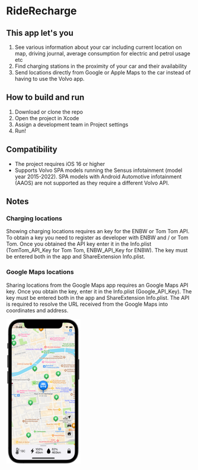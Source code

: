 # RideRecharge

## This app let's you
1) See various information about your car including current location on map, driving journal, average consumption for electric and petrol usage etc
2) Find charging stations in the proximity of your car and their availability
3) Send locations directly from Google or Apple Maps to the car instead of having to use the Volvo app.

## How to build and run
1) Download or clone the repo
2) Open the project in Xcode
3) Assign a development team in Project settings
4) Run!

## Compatibility
* The project requires iOS 16 or higher
* Supports Volvo SPA models running the Sensus infotainment (model year 2015-2022). SPA models with Android Automotive infotainment (AAOS) are not supported as they require a different Volvo API.

## Notes
### Charging locations
Showing charging locations requires an key for the ENBW or Tom Tom API. To obtain a key you need to register as developer with ENBW and / or Tom Tom. Once you obtained the API key enter it in the Info.plist (TomTom_API_Key for Tom Tom, ENBW_API_Key for ENBW). The key must be entered both in the app and ShareExtension Info.plist. 
### Google Maps locations
Sharing locations from the Google Maps app requires an Google Maps API key. Once you obtain the key, enter it in the Info.plist (Google_API_Key). The key must be entered both in the app and ShareExtension Info.plist. The API is required to resolve the URL received from the Google Maps into coordinates and address.

<img src="screenshot.jpg" width="200">
